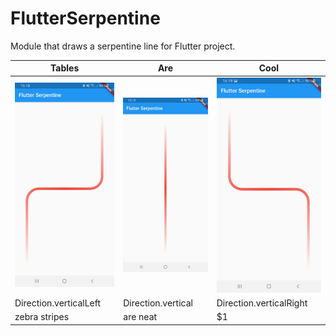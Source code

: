 # FlutterSerpentine
Module that draws a serpentine line for Flutter project.

| Tables        | Are           | Cool  |
| ------------- |---------------| ------|
| ![Alt text](https://github.com/dariobrux/FlutterSerpentine/blob/main/flutter_serpentine/files/verticalLeft.jpg?raw=true "Title")      | ![Alt text](https://github.com/dariobrux/FlutterSerpentine/blob/main/flutter_serpentine/files/vertical.jpg?raw=true "Title") | ![Alt text](https://github.com/dariobrux/FlutterSerpentine/blob/main/flutter_serpentine/files/verticalRight.jpg?raw=true "Title") |
| Direction.verticalLeft      | Direction.vertical      | Direction.verticalRight |
| zebra stripes | are neat      |    $1 |
